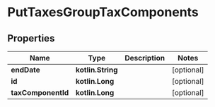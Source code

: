 
# PutTaxesGroupTaxComponents

## Properties
| Name | Type | Description | Notes |
| ------------ | ------------- | ------------- | ------------- |
| **endDate** | **kotlin.String** |  |  [optional] |
| **id** | **kotlin.Long** |  |  [optional] |
| **taxComponentId** | **kotlin.Long** |  |  [optional] |



